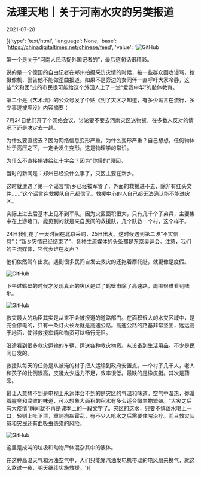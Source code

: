 # 法理天地｜关于河南水灾的另类报道

2021-07-28

[{'type': 'text/html', 'language': None, 'base': 'https://chinadigitaltimes.net/chinese/feed', 'value': '![GitHub](https://chinadigitaltimes.net/chinese/files/2021/07/image-1627464134765.png)

第一个是关于“河南人民活捉外国记者的”，最后这句话很精彩。

说的是一个德国的自由记者在郑州拍摄采访灾情的时候，被一些群众围攻谩骂，抢摄像机、警告他不能做歪曲报道。如果不是旁边的女同伴一直呼吁大家冷静，这些“义和团”式的市民很可能给这个外国人上了一堂“爱我中华”的肢体教育。

第二个是《艺术墙》的公众号发了个贴《到了灾区才知道，有多少谎言在流行，多少事迹被埋没》内容摘要：

7月24日他们开了个网络会议，讨论要不要去河南灾区送物资，在多数人反对的情况下还是决定去一趟。

为什幺要直接去？因为网络信息变形严重。为什么变形严重？自己想想。任何物体处于高压之下，一定会发生变形。这是物理学的常识。

为什么不直接捐钱给红十字会？因为“你懂的”原因。

当时的新闻是：郑州已经没什么事了，灾区主要在新乡。

这时就遭遇了第一个谣言“新乡已经被军管了，外面的救援进不去，除非有红头文件……”这个谣言连救援队自己都信了。救援中心的人自己都无法确认能不能进灾区。

实际上进去后基本上见不到军队，因为灾区面积很大，只有几千个子弟兵，主要集中在上游堵口，能见到的就是来自民间的救援队，几个队救一个村，这个样子。

24日我们花了一天时间在北京采购，25日出发。这时候遇到第二波“不实信息”：“新乡灾情已经结束了”，各种主流媒体的头条都是东京奥运会。注意，我们的主流媒体，它代表谁在发声？

他们依然驾车出发。遇到很多民间自发去救灾的还拖着摩托艇，就更像是度假。

![GitHub](https://chinadigitaltimes.net/chinese/files/2021/07/post-668872-61012198199df.)

下午过鹤壁的时候才发现真正的灾区是过了鹤壁市除了高速路，周围很难看到陆地。

![GitHub](https://chinadigitaltimes.net/chinese/files/2021/07/post-668872-61012198570dc.gif)

救灾最大的功臣其实是从来不会被报道的道路部门。在面积很大的水灾区域中，是完全停电的，只有一条灯火长龙就是高速公路。高速公路的路基非常坚固，远远高于地面，使得救援车辆和物资可以畅行无阻。

沿途看到很多救灾运输的车辆，运送各种救灾物资。从设备到生活用品。不少是民间自发的。

救援队每天的任务是从被淹的村子把人运输到政府安置点。一个村子几千人，老人和孩子的比例很高，皮艇太少运力不足，效率很低。最缺的是橡皮艇。其次是药品。

最让人意想不到是电视上永远体会不到的是灾区的气温和味道。空气中湿热，弥漫着腥臭和腐败的味道，可以想象大面积的积水有多么适合微生物繁殖。“大灾之后有大疫情”瞬间就不再是课本上的一段文字了。灾区的这水，只要不慎落水喝上一口，轻则上吐下泄，重则痢疾霍乱，有不少人呛水之后需要住院治疗。而且救灾队员和灾民还有血吸虫感染的风险。

![GitHub](https://chinadigitaltimes.net/chinese/files/2021/07/post-668872-6101219886e4f.)

这里是成吨的垃圾和动物尸体混杂其中的液体。

在这种高温天气和污浊空气中，人们只能靠汽油发电机带动的电风扇来换气，就这么熬过一夜，明天继续实施救援。'}]